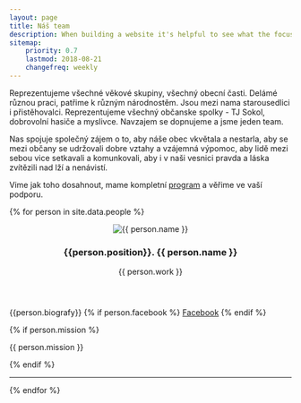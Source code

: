```yaml
---
layout: page
title: Náš team 
description: When building a website it's helpful to see what the focus of your site is. This page is an example of how to show a website's focus.
sitemap:
    priority: 0.7
    lastmod: 2018-08-21
    changefreq: weekly
---
```

Reprezentujeme všechné věkové skupiny, všechný obecní časti. 
Delámé různou praci, patřime k různým národnostěm. Jsou mezi nama
starousedlici i přistěhovalci. Reprezentujeme všechný občanske spolky -
TJ Sokol, dobrovolní hasiče a myslivce. Navzajem se dopnujeme a jsme 
jeden team. 

Nas spojuje společný zájem o to, aby náše obec vkvětala a nestarla, 
aby se mezi občany se udržovali dobre vztahy a vzájemná výpomoc, 
aby lidě mezi sebou vice setkavali a komunkovali, aby i v naši vesnici
pravda a láska zvítězili nad lží a nenávistí.

Vime jak toho dosahnout, mame kompletní <a href="/program">program</a> a věřime ve vaší podporu.


{% for person in site.data.people %}
<div class="box">
<header>
<img class="image left" src="/images/persons/{{  person.id }}.jpg" alt="{{ person.name }}" />
<h3>{{person.position}}. {{ person.name }}</h3>
<p>{{ person.work }}</p>
</header>
<p>
{{person.biografy}}
{% if person.facebook %}
<a href="https://www.facebook.com/{{person.facebook}}" class="icon fa-facebook"><span class="label">Facebook</span></a>
{% endif %}
</p>
{% if person.mission %}
<p>{{ person.mission }}</p>
{% endif %}
<hr style="clear:left;">
</div>
{% endfor %}
